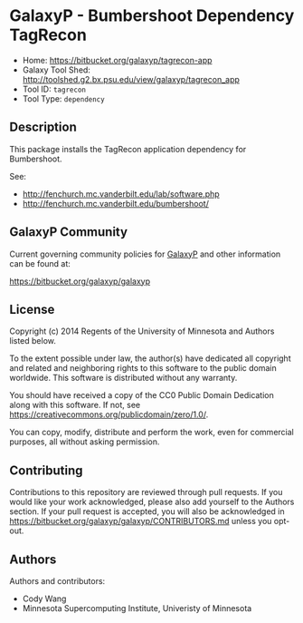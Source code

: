 GalaxyP - Bumbershoot Dependency TagRecon
=========================================

* Home: <https://bitbucket.org/galaxyp/tagrecon-app>
* Galaxy Tool Shed: <http://toolshed.g2.bx.psu.edu/view/galaxyp/tagrecon_app>
* Tool ID: `tagrecon`
* Tool Type: `dependency`


Description
-----------

This package installs the TagRecon application dependency for Bumbershoot.

See:

* <http://fenchurch.mc.vanderbilt.edu/lab/software.php>
* <http://fenchurch.mc.vanderbilt.edu/bumbershoot/>


GalaxyP Community
-----------------

Current governing community policies for [GalaxyP](https://bitbucket.org/galaxyp/) and other information can be found at:

<https://bitbucket.org/galaxyp/galaxyp>


License
-------

Copyright (c) 2014 Regents of the University of Minnesota and Authors listed below.

To the extent possible under law, the author(s) have dedicated all copyright and related and neighboring rights to this software to the public domain worldwide. This software is distributed without any warranty.

You should have received a copy of the CC0 Public Domain Dedication along with this software. If not, see <https://creativecommons.org/publicdomain/zero/1.0/>.

You can copy, modify, distribute and perform the work, even for commercial purposes, all without asking permission.


Contributing
------------

Contributions to this repository are reviewed through pull requests. If you would like your work acknowledged, please also add yourself to the Authors section. If your pull request is accepted, you will also be acknowledged in <https://bitbucket.org/galaxyp/galaxyp/CONTRIBUTORS.md> unless you opt-out.


Authors
-------

Authors and contributors:

* Cody Wang
* Minnesota Supercomputing Institute, Univeristy of Minnesota
